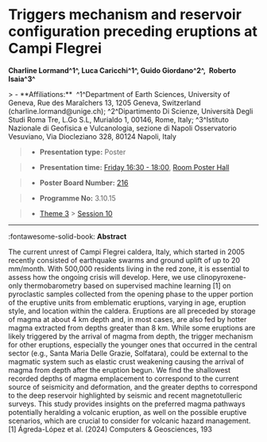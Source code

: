 # Triggers mechanism and reservoir configuration preceding eruptions at Campi Flegrei

**Charline Lormand^1^, Luca Caricchi^1^, Guido Giordano^2^,  Roberto Isaia^3^**

<!-- more -->> - **Affiliations:**  ^1^Department of Earth Sciences, University of Geneva, Rue des Maraîchers 13, 1205 Geneva, Switzerland (charline.lormand@unige.ch); ^2^Dipartimento Di Scienze, Università Degli Studi Roma Tre, L.Go S.L, Murialdo 1, 00146, Rome, Italy; ^3^Istituto Nazionale di Geofisica e Vulcanologia, sezione di Napoli Osservatorio Vesuviano, Via Diocleziano 328, 80124 Napoli, Italy 

> - **Presentation type:** Poster

> - **Presentation time:** [Friday 16:30 - 18:00](../sessions_comparison.md#__tabbed_4_6), [Room Poster Hall](../maps_venue.md#__tabbed_1_1)

> - **Poster Board Number:** [216](../map_poster_boards.md#friday)

> - **Programme No:** 3.10.15

> - [Theme 3](../theme3.md) > [Session 10](../sessions/session-3-10.md)

--- 

:fontawesome-solid-book: **Abstract**

The current unrest of Campi Flegrei caldera, Italy, which started in 2005 recently consisted of earthquake swarms and ground uplift of up to 20 mm/month. With 500,000 residents living in the red zone, it is essential to assess how the ongoing crisis will develop. Here, we use clinopyroxene-only thermobarometry based on supervised machine learning [1] on pyroclastic samples collected from the opening phase to the upper portion of the eruptive units from emblematic eruptions, varying in age, eruption style, and location within the caldera. Eruptions are all preceded by storage of magma at about 4 km depth and, in most cases, are also fed by hotter magma extracted from depths greater than 8 km. While some eruptions are likely triggered by the arrival of magma from depth, the trigger mechanism for other eruptions, especially the younger ones that occurred in the central sector (e.g., Santa Maria Delle Grazie, Solfatara), could be external to the magmatic system such as elastic crust weakening causing the arrival of magma from depth after the eruption begun. We find the shallowest recorded depths of magma emplacement to correspond to the current source of seismicity and deformation, and the greater depths to correspond to the deep reservoir highlighted by seismic and recent magnetotulleric surveys. This study provides insights on the preferred magma pathways potentially heralding a volcanic eruption, as well on the possible eruptive scenarios, which are crucial to consider for volcanic hazard management.  
[1] Ágreda-López et al. (2024) Computers & Geosciences, 193

